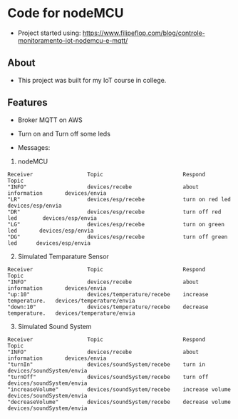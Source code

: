 # Code for nodeMCU
- Project started using: https://www.filipeflop.com/blog/controle-monitoramento-iot-nodemcu-e-mqtt/

## About
- This project was built for my IoT course in college.

## Features
- Broker MQTT on AWS
- Turn on and Turn off some leds

     
- Messages:
1. nodeMCU
```
Receiver                 Topic                         Respond                 Topic
"INFO"                   devices/recebe                about information       devices/envia
"LR"                     devices/esp/recebe            turn on red led         devices/esp/envia
"DR"                     devices/esp/recebe            turn off red led        devices/esp/envia
"LG"                     devices/esp/recebe            turn on green led       devices/esp/envia
"DG"                     devices/esp/recebe            turn off green led      devices/esp/envia
```
2. Simulated Temparature Sensor
```
Receiver                 Topic                         Respond                 Topic
"INFO"                   devices/recebe                about information       devices/envia
"up:10"                  devices/temperature/recebe    increase temperature.   devices/temperature/envia
"down:10"                devices/temperature/recebe    decrease temperature.   devices/temperature/envia
```
3. Simulated Sound System
```
Receiver                 Topic                         Respond                 Topic
"INFO"                   devices/recebe                about information       devices/envia
"turnIn"                 devices/soundSystem/recebe    turn in                 devices/soundSystem/envia
"turnOff"                devices/soundSystem/recebe    turn off                devices/soundSystem/envia
"increaseVolume"         devices/soundSystem/recebe    increase volume         devices/soundSystem/envia
"decreaseVolume"         devices/soundSystem/recebe    decrease volume         devices/soundSystem/envia

```